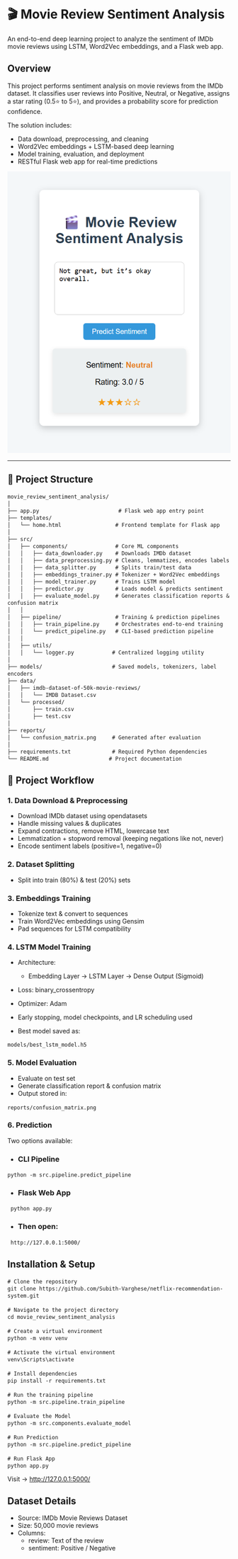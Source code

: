 # 🎬 Movie Review Sentiment Analysis

An end-to-end deep learning project to analyze the sentiment of IMDb movie reviews using LSTM, Word2Vec embeddings, and a Flask web app.

## Overview

This project performs sentiment analysis on movie reviews from the IMDb dataset.
It classifies user reviews into Positive, Neutral, or Negative, assigns a star rating (0.5⭐ to 5⭐), and provides a probability score for prediction confidence.

The solution includes:
- Data download, preprocessing, and cleaning
- Word2Vec embeddings + LSTM-based deep learning
- Model training, evaluation, and deployment
- RESTful Flask web app for real-time predictions

![Movie Review Sentiment Analysis](https://github.com/Subith-Varghese/Moview_Review_Sentiment_Analysis/blob/f3e0d61795752d5c4a09b52507589565ad107025/Screenshot%202025-09-04%20202555.png)


---
## 📂 Project Structure

```
movie_review_sentiment_analysis/
│
├── app.py                         # Flask web app entry point
├── templates/
│   └── home.html                 # Frontend template for Flask app
│
├── src/
│   ├── components/               # Core ML components
│   │   ├── data_downloader.py    # Downloads IMDb dataset
│   │   ├── data_preprocessing.py # Cleans, lemmatizes, encodes labels
│   │   ├── data_splitter.py      # Splits train/test data
│   │   ├── embeddings_trainer.py # Tokenizer + Word2Vec embeddings
│   │   ├── model_trainer.py      # Trains LSTM model
│   │   ├── predictor.py          # Loads model & predicts sentiment
│   │   ├── evaluate_model.py     # Generates classification reports & confusion matrix
│   │
│   ├── pipeline/                 # Training & prediction pipelines
│   │   ├── train_pipeline.py     # Orchestrates end-to-end training
│   │   └── predict_pipeline.py   # CLI-based prediction pipeline
│   │
│   ├── utils/
│   │   └── logger.py            # Centralized logging utility
│
├── models/                      # Saved models, tokenizers, label encoders
├── data/
│   ├── imdb-dataset-of-50k-movie-reviews/
│   │   └── IMDB Dataset.csv
│   └── processed/
│       ├── train.csv
│       ├── test.csv
│
├── reports/
│   └── confusion_matrix.png     # Generated after evaluation
│
├── requirements.txt             # Required Python dependencies
└── README.md                   # Project documentation

```

## 🚀 Project Workflow
### 1. Data Download & Preprocessing

- Download IMDb dataset using opendatasets
- Handle missing values & duplicates
- Expand contractions, remove HTML, lowercase text
- Lemmatization + stopword removal (keeping negations like not, never)
- Encode sentiment labels (positive=1, negative=0)

### 2. Dataset Splitting
- Split into train (80%) & test (20%) sets

### 3. Embeddings Training

- Tokenize text & convert to sequences
- Train Word2Vec embeddings using Gensim
- Pad sequences for LSTM compatibility

### 4. LSTM Model Training

- Architecture:
  - Embedding Layer → LSTM Layer → Dense Output (Sigmoid)

- Loss: binary_crossentropy
- Optimizer: Adam
- Early stopping, model checkpoints, and LR scheduling used
- Best model saved as:

```
models/best_lstm_model.h5
```
### 5. Model Evaluation
- Evaluate on test set
- Generate classification report & confusion matrix
- Output stored in:

``` reports/confusion_matrix.png ```

### 6. Prediction

Two options available:
- ### CLI Pipeline
``` python -m src.pipeline.predict_pipeline ```

- ### Flask Web App

``` python app.py```

- ### Then open:

``` http://127.0.0.1:5000/```

## Installation & Setup
```
# Clone the repository
git clone https://github.com/Subith-Varghese/netflix-recommendation-system.git

# Navigate to the project directory
cd movie_review_sentiment_analysis

# Create a virtual environment
python -m venv venv

# Activate the virtual environment
venv\Scripts\activate  

# Install dependencies
pip install -r requirements.txt

# Run the training pipeline
python -m src.pipeline.train_pipeline

# Evaluate the Model
python -m src.components.evaluate_model

# Run Prediction
python -m src.pipeline.predict_pipeline

# Run Flask App
python app.py
```
Visit → http://127.0.0.1:5000/

## Dataset Details

- Source: IMDb Movie Reviews Dataset
- Size: 50,000 movie reviews
- Columns:
  - review: Text of the review
  - sentiment: Positive / Negative
